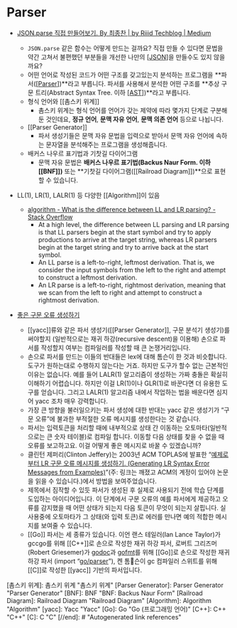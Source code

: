 # Parser

- [JSON.parse 직접 만들어보기. By 최종찬 | by Riiid Techblog | Medium](https://riiidtechblog.medium.com/json-parse-%EC%A7%81%EC%A0%91-%EB%A7%8C%EB%93%A4%EC%96%B4%EB%B3%B4%EA%B8%B0-f567ecdf08c0)
  - `JSON.parse` 같은 함수는 어떻게 만드는 걸까요? 직접 만들 수 있다면 문법을 약간 고쳐서 불편했던 부분들을 개선한 나만의 [[JSON]]을 만들수도 있지 않을까요?
  - 어떤 언어로 작성된 코드가 어떤 구조를 갖고있는지 분석하는 프로그램을 **파서([[Parser]])**라고 부릅니다. 파서를 사용해서 분석한 어떤 구조를 **추상 구문 트리(Abstract Syntax Tree. 이하 [[AST]])**라고 부릅니다.
  - 형식 언어와 [[촘스키 위계]]
    - 촘스키 위계는 형식 언어를 언어가 갖는 제약에 따라 몇가지 단계로 구분해 둔 것인데요, **정규 언어**, **문맥 자유 언어**, **문맥 의존 언어** 등으로 나뉩니다.
  - [[Parser Generator]]
    - 파서 생성기들은 문맥 자유 문법을 입력으로 받아서 문맥 자유 언어에 속하는 문자열을 분석해주는 프로그램을 생성해줍니다.
  - 배커스 나우르 표기법과 기찻길 다이어그램
    - 문맥 자유 문법은 **배커스 나우르 표기법(Backus Naur Form. 이하 [[BNF]])** 또는 **기찻길 다이어그램([[Railroad Diagram]])**으로 표현할 수 있습니다.

- LL(1), LR(1), LALR(1) 등 다양한 [[Algorithm]]이 있음
  - [algorithm - What is the difference between LL and LR parsing? - Stack Overflow](https://stackoverflow.com/questions/5975741/what-is-the-difference-between-ll-and-lr-parsing)
    - At a high level, the difference between LL parsing and LR parsing is that LL parsers begin at the start symbol and try to apply productions to arrive at the target string, whereas LR parsers begin at the target string and try to arrive back at the start symbol.
    - An LL parse is a left-to-right, leftmost derivation. That is, we consider the input symbols from the left to the right and attempt to construct a leftmost derivation.
    - An LR parse is a left-to-right, rightmost derivation, meaning that we scan from the left to right and attempt to construct a rightmost derivation.

- [좋은 구문 오류 생성하기](http://dalinaum.github.io/compiler/2021/02/04/yyerror.html)
  - [[yacc]]류와 같은 파서 생성기([[Parser Generator]], 구문 분석기 생성기)를 써야할지 (일반적으로는 재귀 하강(recursive descent)을 이용해) 손으로 파서를 작성할지 여부는 컴파일러를 작성할 때 큰 논쟁거리입니다.
  - 손으로 파서를 만드는 이들의 반대들은 lex에 대해 톰슨이 한 것과 비슷합니다. 도구가 원하는대로 수행하지 않는다는 거죠. 하지만 도구가 할수 없는 근본적인 이유는 없습니다. 예를 들어 LALR(1) 알고리즘이 생성하는 가짜 충돌은 확실히 이해하기 어렵습니다. 하지만 이걸 LR(1)이나 GLR(1)로 바꾼다면 더 유용한 도구를 얻습니다. 그리고 LALR(1) 알고리즘 내에서 작업하는 법을 배운다면 심지어 yacc 조차 매우 강력합니다.
  - 가장 큰 방향을 불러일으키는 파서 생성에 대한 반대는 yacc 같은 생성기가 “구문 오류”에 불과한 부적절한 오류 메시지를 생성한다는 것 같습니다.
  - 파서는 입력토큰을 처리할 때에 내부적으로 상태 간 이동하는 오토마타(일반적으로는 큰 숫자 테이블)로 컴파일 합니다. 이동할 다음 상태를 찾을 수 없을 때 오류를 보고하고요. 이걸 어떻게 좋은 메시지로 바꿀 수 있겠습니까?
  - 클린턴 제퍼리(Clinton Jeffery)는 2003년 ACM TOPLAS에 발표한 “[예제로 부터 LR 구문 오류 메시지를 생성하기. (Generating LR Syntax Error Messages from Examples)](http://people.cs.vt.edu/~haebang//coursework/PL/summary.pdf)”(주: 링크는 깨졌고 ACM의 계정이 있어야 논문을 읽을 수 있습니다.)에서 방법을 보여주었습니다.
  - 제목에서 짐작할 수 있듯 파서가 생성된 후 실제로 사용되기 전에 학습 단계를 도입하는 아이디어입니다. 이 단계에서 구문 오류의 예를 파서에게 제공하고 오류를 감지했을 때 어떤 상태가 되는지 다음 토큰이 무엇이 되는지 살핍니다. 실 사용중에 오토마타가 그 상태(와 입력 토큰)로 에러를 만나면 예의 적합한 메시지를 보여줄 수 있습니다.
  - [[Go]] 파서는 세 종류가 있습니다. 이언 랜스 테일러(Ian Lance Taylor)가 gccgo를 위해 [[C++]]로 손으로 작성한 재귀 하강 파서, 로버트 그리즈머(Robert Griesemer)가 [godoc](http://golang.org/cmd/godoc/)과 [gofmt](http://golang.org/cmd/gofmt/)를 위해 [[Go]]로 손으로 작성한 재귀 하강 파서 (import “[go/parser](http://golang.org/pkg/go/parser)”), 켄 톰슨이 gc 컴파일러 스위트를 위해 [[C]]로 작성한 [[yacc]] 기반의 파서입니다.

[//begin]: # "Autogenerated link references for markdown compatibility"
[JSON]: JSON "JSON"
[Parser]: Parser "Parser"
[AST]: AST "AST: Abstact Syntax Tree"
[촘스키 위계]: 촘스키 위계 "촘스키 위계"
[Parser Generator]: Parser Generator "Parser Generator"
[BNF]: BNF "BNF: Backus Naur Form"
[Railroad Diagram]: Railroad Diagram "Railroad Diagram"
[Algorithm]: Algorithm "Algorithm"
[yacc]: Yacc "Yacc"
[Go]: Go "Go (프로그래밍 언어)"
[C++]: C++ "C++"
[C]: C "C"
[//end]: # "Autogenerated link references"